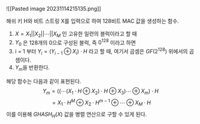 ![[Pasted image 20231114215135.png]]

해쉬 키 H와 비트 스트링 X를 입력으로 하여 128비트 MAC 값을 생성하는 함수.

1) $X = X_1 || X_2 || \cdots || X_M$ 인 고유한 일련의 블럭이라고 할 때
2) $Y_0$ 은 128개의 0으로 구성된 블럭, 즉 $0^{128}$ 이라고 하면
3) i = 1 부터 $Y_i = (Y_{i-1} \oplus X_i)\cdot H$ 라고 할 때, 여기서 곱셈은 $GF(2^{128})$ 위에서의 곱셈이다.
4) $Y_m$을 반환한다.

해당 함수는 다음과 같이 표현된다.
$$Y_m = ((\cdots(X_1 \cdot H \oplus X_2)\cdot H \oplus X_3)\cdots \oplus X_m)\cdot H$$
$$= X_1\cdot H^M \oplus X_2\cdot H^{m-1} \oplus \cdots \oplus X_M\cdot H$$
이를 이용해 $GHASH_H(X)$ 값을 병렬 연산으로 구할 수 있게 된다.
